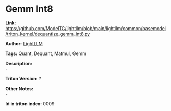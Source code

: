 # Gemm Int8

**Link:** https://github.com/ModelTC/lightllm/blob/main/lightllm/common/basemodel/triton_kernel/dequantize_gemm_int8.py

**Author:** [LightLLM](https://github.com/ModelTC/lightllm/tree/main)

**Tags:** Quant, Dequant, Matmul, Gemm

**Description:** <br/>-

**Triton Version:** ?

**Other Notes:**<br/>-

**Id in triton index:** 0009
